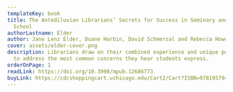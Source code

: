 ```yaml
---
templateKey: book
title: The Antediluvian Librarians’ Secrets for Success in Seminary and Theology
  School
authorLastname: Elder
author: Jane Lenz Elder, Duane Harbin, David Schmersal and Rebecca Howdeshell
cover: assets/elder-cover.png
description: Librarians draw on their combined experience and unique perspective
  to address the most common concerns they hear students express.
orderOnPage: 1
readLink: https://doi.org/10.3998/mpub.12686773
buyLink: https://cdcshoppingcart.uchicago.edu/Cart2/Cart?ISBN=9781957946016&PRESS=mpub
---
```

